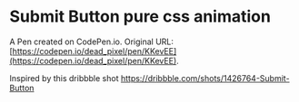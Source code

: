 # Submit Button pure css animation

A Pen created on CodePen.io. Original URL: [https://codepen.io/dead_pixel/pen/KKevEE](https://codepen.io/dead_pixel/pen/KKevEE).

Inspired by this dribbble shot https://dribbble.com/shots/1426764-Submit-Button